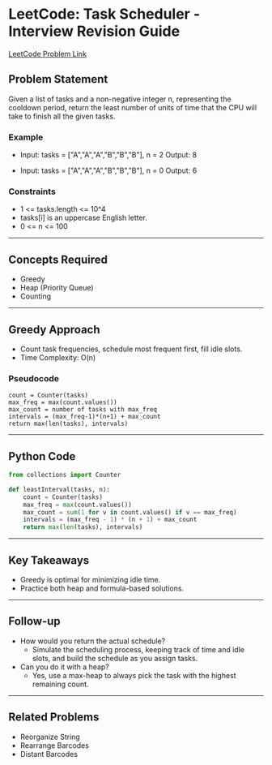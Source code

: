 # LeetCode: Task Scheduler - Interview Revision Guide

[LeetCode Problem Link](https://leetcode.com/problems/task-scheduler/description/)

## Problem Statement
Given a list of tasks and a non-negative integer n, representing the cooldown period, return the least number of units of time that the CPU will take to finish all the given tasks.

### Example
- Input: tasks = ["A","A","A","B","B","B"], n = 2
  Output: 8

- Input: tasks = ["A","A","A","B","B","B"], n = 0
  Output: 6

### Constraints
- 1 <= tasks.length <= 10^4
- tasks[i] is an uppercase English letter.
- 0 <= n <= 100

---

## Concepts Required
- Greedy
- Heap (Priority Queue)
- Counting

---

## Greedy Approach
- Count task frequencies, schedule most frequent first, fill idle slots.
- Time Complexity: O(n)

### Pseudocode
```
count = Counter(tasks)
max_freq = max(count.values())
max_count = number of tasks with max_freq
intervals = (max_freq-1)*(n+1) + max_count
return max(len(tasks), intervals)
```

---

## Python Code
```python
from collections import Counter

def leastInterval(tasks, n):
    count = Counter(tasks)
    max_freq = max(count.values())
    max_count = sum(1 for v in count.values() if v == max_freq)
    intervals = (max_freq - 1) * (n + 1) + max_count
    return max(len(tasks), intervals)
```

---

## Key Takeaways
- Greedy is optimal for minimizing idle time.
- Practice both heap and formula-based solutions.

---

## Follow-up
- How would you return the actual schedule?
  - Simulate the scheduling process, keeping track of time and idle slots, and build the schedule as you assign tasks.
- Can you do it with a heap?
  - Yes, use a max-heap to always pick the task with the highest remaining count.

---

## Related Problems
- Reorganize String
- Rearrange Barcodes
- Distant Barcodes
